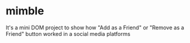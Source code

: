 # mimble
It's a mini DOM project to show how "Add as a Friend" or "Remove as a Friend" button worked in a social media platforms
